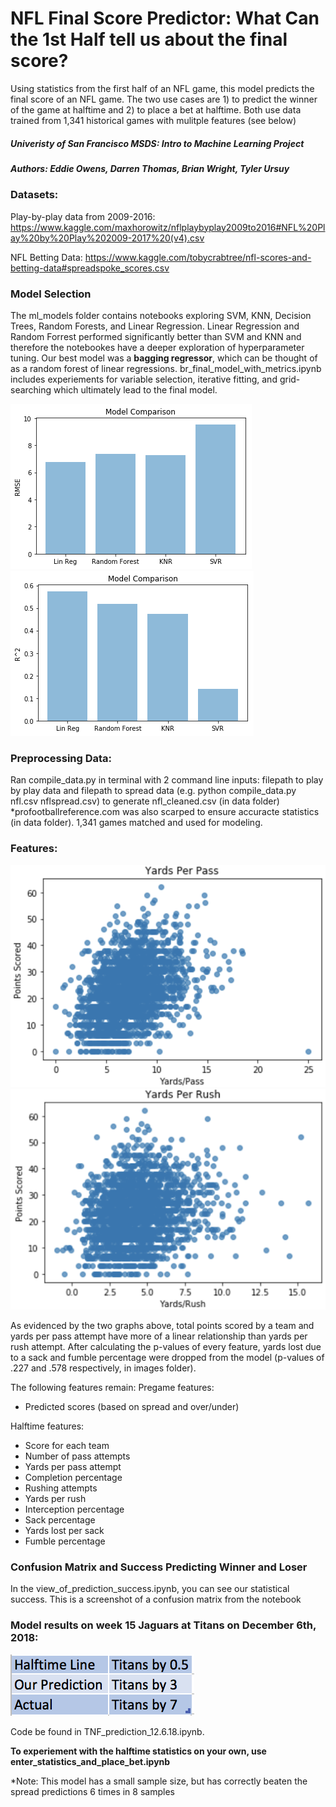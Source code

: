 # NFL Final Score Predictor: What Can the 1st Half tell us about the final score?
Using statistics from the first half of an NFL game, this model predicts the final score of an NFL game. The two use cases are 1) to predict the winner of the game at halftime and 2) to place a bet at halftime. Both use data trained from 1,341 historical games with mulitple features (see below) 

##### Univeristy of San Francisco MSDS: Intro to Machine Learning Project

##### Authors: Eddie Owens, Darren Thomas, Brian Wright, Tyler Ursuy

### Datasets:
Play-by-play data from 2009-2016:
https://www.kaggle.com/maxhorowitz/nflplaybyplay2009to2016#NFL%20Play%20by%20Play%202009-2017%20(v4).csv

NFL Betting Data:
https://www.kaggle.com/tobycrabtree/nfl-scores-and-betting-data#spreadspoke_scores.csv

### Model Selection
The ml_models folder contains notebooks exploring SVM, KNN, Decision Trees, Random Forests, and Linear Regression. Linear Regression and Random Forrest performed significantly better than SVM and KNN and therefore the notebookes have a deeper exploration of hyperparameter tuning. Our best model was a **bagging regressor**, which can be thought of as a random forest of linear regressions. br_final_model_with_metrics.ipynb includes experiements for variable selection, iterative fitting, and grid-searching which ultimately lead to the final model.

![Alt text](images/RMSE.png?raw=true "Title")
![Alt text](images/r_squared.png?raw=true "Title")

### Preprocessing Data:
Ran compile_data.py in terminal with 2 command line inputs: filepath to play by play data and filepath to spread data (e.g. python compile_data.py nfl.csv nflspread.csv) to generate nfl_cleaned.csv (in data folder)
*profootballreference.com was also scarped to ensure accuracte statistics (in data folder). 1,341 games matched and used for modeling.

### Features:
![Alt text](images/yppa.png?raw=true "Title")
![Alt text](images/ypra.png?raw=true "Title")

As evidenced by the two graphs above, total points scored by a team and yards per pass attempt have more of a linear relationship than yards per rush attempt. After calculating the p-values of every feature, yards lost due to a sack and fumble percentage were dropped from the model (p-values of .227 and .578 respectively, in images folder).

The following features remain:
Pregame features:
- Predicted scores (based on spread and over/under)

Halftime features:
- Score for each team
- Number of pass attempts
- Yards per pass attempt
- Completion percentage
- Rushing attempts
- Yards per rush
- Interception percentage
- Sack percentage
- Yards lost per sack
- Fumble percentage

### Confusion Matrix and Success Predicting Winner and Loser
In the view_of_prediction_success.ipynb, you can see our statistical success. This is a screenshot of a confusion matrix from the notebook

### Model results on week 15 Jaguars at Titans on December 6th, 2018:
![Alt text](images/titans_jags.png?raw=true "Title")

Code be found in TNF_prediction_12.6.18.ipynb. 

**To experiement with the halftime statistics on your own, use enter_statistics_and_place_bet.ipynb**

*Note: This model has a small sample size, but has correctly beaten the spread predictions 6 times in 8 samples

